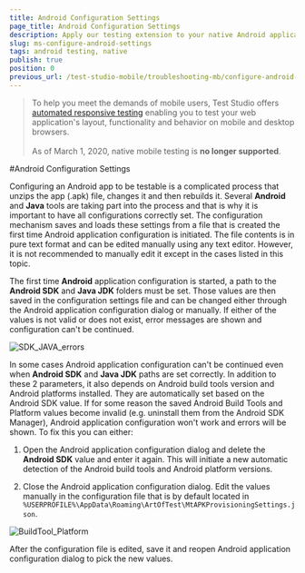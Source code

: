 ```yaml
---
title: Android Configuration Settings
page_title: Android Configuration Settings
description: Apply our testing extension to your native Android application.
slug: ms-configure-android-settings
tags: android testing, native
publish: true
position: 0
previous_url: /test-studio-mobile/troubleshooting-mb/configure-android-settings
---
```


> To help you meet the demands of mobile users, Test Studio offers <a href="https://www.telerik.com/teststudio/automated-website-responsive-testing" target="_blank">automated responsive testing</a> enabling you to test your web application's layout, functionality and behavior on mobile and desktop browsers.
><br>
><br>
> As of March 1, 2020, native mobile testing is __no longer supported__.

#Android Configuration Settings

Configuring an Android app to be testable is a complicated process that unzips the app (.apk) file, changes it and then rebuilds it. Several **Android** and **Java** tools are taking part into the process and that is why it is important to have all configurations correctly set. The configuration mechanism saves and loads these settings from a file that is created the first time Android application configuration is initiated. The file contents is in pure text format and can be edited manually using any text editor. However, it is not recommended to manually edit it except in the cases listed in this topic.

The first time **Android** application configuration is started, a path to the **Android SDK** and **Java JDK** folders must be set. Those values are then saved in the configuration settings file and can be changed either through the Android application configuration dialog or manually. If either of the values is not valid or does not exist, error messages are shown and configuration can't be continued. 

![SDK_JAVA_errors](/img/test-studio-mobile/troubleshooting-guide/android-configuration/fig1.png)

In some cases Android application configuration can't be continued even when **Android SDK** and **Java JDK** paths are set correctly. In addition to these 2 parameters, it also depends on Android build tools version and Android platforms installed. They are automatically set based on the Android SDK value. If for some reason the saved Android Build Tools and Platform values become invalid (e.g. uninstall them from the Android SDK Manager), Android application configuration won't work and errors will be shown. To fix this you can either:
	
1. Open the Android application configuration dialog and delete the **Android SDK** value and enter it again. This will initiate a new automatic detection of the Android build tools and Android platform versions.
	
2. Close the Android application configuration dialog. Edit the values manually in the configuration file that is by default located in `%USERPROFILE%\AppData\Roaming\ArtOfTest\MtAPKProvisioningSettings.json`. 

![BuildTool_Platform](/img/test-studio-mobile/troubleshooting-guide/android-configuration/fig2.png)

After the configuration file is edited, save it and reopen Android application configuration dialog to pick the new values.
